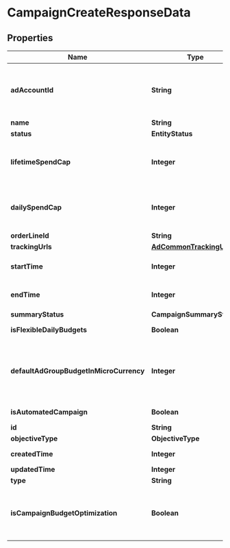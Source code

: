 

# CampaignCreateResponseData


## Properties

| Name | Type | Description | Notes |
|------------ | ------------- | ------------- | -------------|
|**adAccountId** | **String** | Campaign&#39;s Advertiser ID. If you want to create a campaign in a Business Account shared account you need to specify the Business Access advertiser ID in both the query path param as well as the request body schema. |  [optional] |
|**name** | **String** | Campaign name. |  [optional] |
|**status** | **EntityStatus** |  |  [optional] |
|**lifetimeSpendCap** | **Integer** | Campaign total spending cap. Required for Campaign Budget Optimization (CBO) campaigns. This and \&quot;daily_spend_cap\&quot; cannot be set at the same time. |  [optional] |
|**dailySpendCap** | **Integer** | Campaign daily spending cap. Required for Campaign Budget Optimization (CBO) campaigns. This and \&quot;lifetime_spend_cap\&quot; cannot be set at the same time. |  [optional] |
|**orderLineId** | **String** | Order line ID that appears on the invoice. |  [optional] |
|**trackingUrls** | [**AdCommonTrackingUrls**](AdCommonTrackingUrls.md) |  |  [optional] |
|**startTime** | **Integer** | Campaign start time. Unix timestamp in seconds. Only used for Campaign Budget Optimization (CBO) campaigns. |  [optional] |
|**endTime** | **Integer** | Campaign end time. Unix timestamp in seconds. Only used for Campaign Budget Optimization (CBO) campaigns. |  [optional] |
|**summaryStatus** | **CampaignSummaryStatus** |  |  [optional] |
|**isFlexibleDailyBudgets** | **Boolean** | Determines if a campaign has flexible daily budgets setup. |  [optional] |
|**defaultAdGroupBudgetInMicroCurrency** | **Integer** | When transitioning from campaign budget optimization to non-campaign budget optimization, the default_ad_group_budget_in_micro_currency will propagate to each child ad groups daily budget. Unit is micro currency of the associated advertiser account. |  [optional] |
|**isAutomatedCampaign** | **Boolean** | Specifies whether the campaign was created in the automated campaign flow |  [optional] |
|**id** | **String** | Campaign ID. |  [optional] |
|**objectiveType** | **ObjectiveType** |  |  [optional] |
|**createdTime** | **Integer** | Campaign creation time. Unix timestamp in seconds. |  [optional] |
|**updatedTime** | **Integer** | UTC timestamp. Last update time. |  [optional] |
|**type** | **String** | Always \&quot;campaign\&quot;. |  [optional] |
|**isCampaignBudgetOptimization** | **Boolean** | Determines if a campaign automatically generate ad-group level budgets given a campaign budget to maximize campaign outcome. When transitioning from non-cbo to cbo, all previous child ad group budget will be cleared. |  [optional] |



